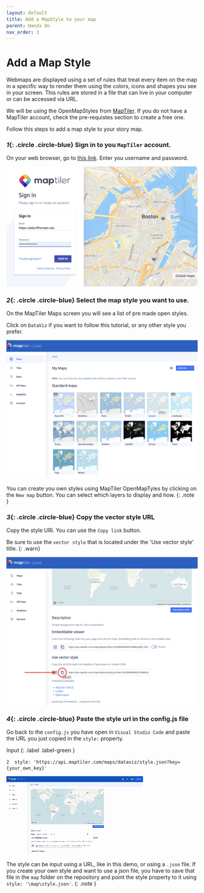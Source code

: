 ```yaml
---
layout: default
title: Add a MapStyle to your map
parent: Hands On
nav_order: 3
---
```

# Add a Map Style

Webmaps are displayed using a set of rules that treat every item on the map in a specific way to render them using the colors, icons and shapes you see in your screen. This rules are stored in a file that can live in your computer or can be accessed via URL.

We will be using the OpenMapStyles from [MapTiler](https://openmaptiles.org/). If you do not have a MapTiler account, check the pre-requistes section to create a free one. 

Follow this steps to add a map style to your story map.

### *1*{: .circle .circle-blue} Sign in to you `MapTiler` account.

On your web browser, go to [this link](https://cloud.maptiler.com/auth/widget?next=https://cloud.maptiler.com/maps/).
Enter you username and password.

![Screenshot of MapTiler sign in page](../img/style0.png)  

### *2*{: .circle .circle-blue} Select the map style you want to use.

On the MapTiler Maps screen you will see a list of  pre made open styles.

Click on `DataViz` if you want to follow this tutorial, or any other style you prefer.

![Screenshot of MapTiler sign in page](../img/style1.png) 

You can create you own styles using MapTiler OpenMapTyles by clicking on the `New map` button. You can select which layers to display and how.
{: .note }

### *3*{: .circle .circle-blue} Copy the vector style URL

Copy the style URl. You can use the `Copy link` button.

Be sure to use the `vector style` that is located under the 'Use vector style' title.
{: .warn}

![Screenshot of MapTiler sign in page](../img/style2.png)

### *4*{: .circle .circle-blue} Paste the style url in the config.js file

Go back to the `config.js` you have open in `Visual Studio Code` and paste the URL you just copied in the `style:` property.

Input
{: .label .label-green }
```
2  style: 'https://api.maptiler.com/maps/dataviz/style.json?key={your_own_key}'
```
![animated image showing the copy and paste of the sytle url](../img/style3.gif)

The style can be input using a URL, like in this demo, or using a `.json` file. If you create your own style and want to use a json file, you have to save that file in the `map` folder on the repository and point the style property to it using `style: '\map\style.json'`.
{: .note }
